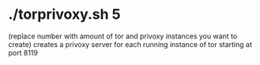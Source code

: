 # ./torprivoxy.sh 5 
(replace number with amount of tor and privoxy instances you want to create)
creates a privoxy server for each running instance of tor starting at port 8119
